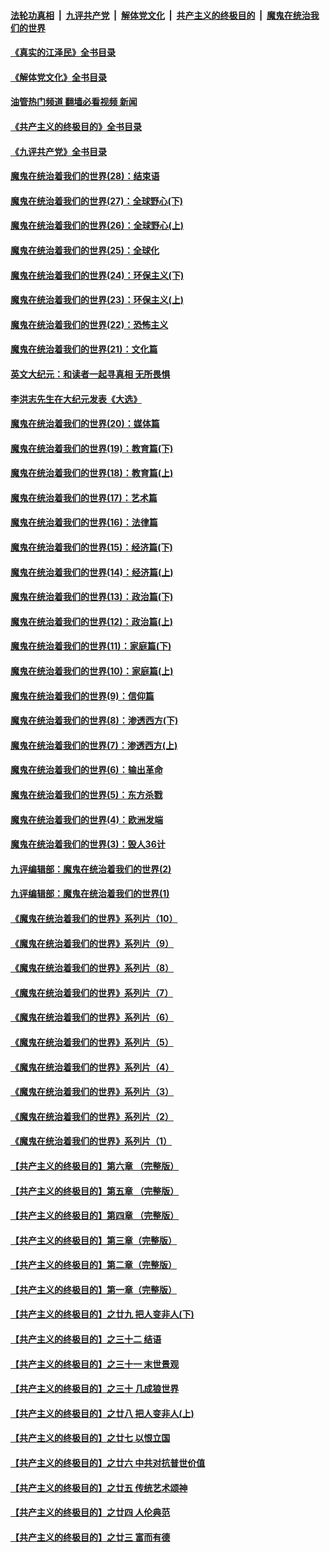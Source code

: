 ####  [法轮功真相](../../../../basic/blob/master/README.md?t=09200101) &nbsp;|&nbsp; [九评共产党](../../../../9ping.md/blob/master/README.md?t=09200101) &nbsp;|&nbsp; [解体党文化](../../../../jtdwh.md/blob/master/README.md?t=09200101)  &nbsp;|&nbsp; [共产主义的终极目的](../../../../gczydzjmd.md/blob/master/README.md?t=09200101) &nbsp;|&nbsp; [魔鬼在统治我们的世界](../../../../mgztzwmdsj.md/blob/master/README.md?t=09200101) 

#### [《真实的江泽民》全书目录](../pages/nsc422/n13721399.md?t=09200101) 

#### [《解体党文化》全书目录](../pages/nsc422/n13721157.md?t=09200101) 

#### [油管热门频道 翻墙必看视频 新闻](http://45.76.130.85:81/youtube.html?09200101)

#### [《共产主义的终极目的》全书目录](../pages/nsc422/n13721048.md?t=09200101) 

#### [《九评共产党》全书目录](../pages/nsc422/n13708085.md?t=09200101) 

#### [魔鬼在统治着我们的世界(28)：结束语](../pages/nsc422/n10936246.md?t=09200101) 

#### [魔鬼在统治着我们的世界(27)：全球野心(下)](../pages/nsc422/n10928319.md?t=09200101) 

#### [魔鬼在统治着我们的世界(26)：全球野心(上)](../pages/nsc422/n10900318.md?t=09200101) 

#### [魔鬼在统治着我们的世界(25)：全球化](../pages/nsc422/n10788205.md?t=09200101) 

#### [魔鬼在统治着我们的世界(24)：环保主义(下)](../pages/nsc422/n10695307.md?t=09200101) 

#### [魔鬼在统治着我们的世界(23)：环保主义(上)](../pages/nsc422/n10688613.md?t=09200101) 

#### [魔鬼在统治着我们的世界(22)：恐怖主义](../pages/nsc422/n10614727.md?t=09200101) 

#### [魔鬼在统治着我们的世界(21)：文化篇](../pages/nsc422/n10597706.md?t=09200101) 

#### [英文大纪元：和读者一起寻真相 无所畏惧](../pages/nsc422/n12542027.md?t=09200101) 

#### [李洪志先生在大纪元发表《大选》](../pages/nsc422/n12534746.md?t=09200101) 

#### [魔鬼在统治着我们的世界(20)：媒体篇](../pages/nsc422/n10586579.md?t=09200101) 

#### [魔鬼在统治着我们的世界(19)：教育篇(下)](../pages/nsc422/n10564808.md?t=09200101) 

#### [魔鬼在统治着我们的世界(18)：教育篇(上)](../pages/nsc422/n10526970.md?t=09200101) 

#### [魔鬼在统治着我们的世界(17)：艺术篇](../pages/nsc422/n10499093.md?t=09200101) 

#### [魔鬼在统治着我们的世界(16)：法律篇](../pages/nsc422/n10485969.md?t=09200101) 

#### [魔鬼在统治着我们的世界(15)：经济篇(下)](../pages/nsc422/n10469975.md?t=09200101) 

#### [魔鬼在统治着我们的世界(14)：经济篇(上)](../pages/nsc422/n10457370.md?t=09200101) 

#### [魔鬼在统治着我们的世界(13)：政治篇(下)](../pages/nsc422/n10448270.md?t=09200101) 

#### [魔鬼在统治着我们的世界(12)：政治篇(上)](../pages/nsc422/n10444576.md?t=09200101) 

#### [魔鬼在统治着我们的世界(11)：家庭篇(下)](../pages/nsc422/n10440961.md?t=09200101) 

#### [魔鬼在统治着我们的世界(10)：家庭篇(上)](../pages/nsc422/n10435448.md?t=09200101) 

#### [魔鬼在统治着我们的世界(9)：信仰篇](../pages/nsc422/n10432159.md?t=09200101) 

#### [魔鬼在统治着我们的世界(8)：渗透西方(下)](../pages/nsc422/n10429603.md?t=09200101) 

#### [魔鬼在统治着我们的世界(7)：渗透西方(上)](../pages/nsc422/n10426013.md?t=09200101) 

#### [魔鬼在统治着我们的世界(6)：输出革命](../pages/nsc422/n10421536.md?t=09200101) 

#### [魔鬼在统治着我们的世界(5)：东方杀戮](../pages/nsc422/n10417707.md?t=09200101) 

#### [魔鬼在统治着我们的世界(4)：欧洲发端](../pages/nsc422/n10414890.md?t=09200101) 

#### [魔鬼在统治着我们的世界(3)：毁人36计](../pages/nsc422/n10411583.md?t=09200101) 

#### [九评编辑部：魔鬼在统治着我们的世界(2)](../pages/nsc422/n10410036.md?t=09200101) 

#### [九评编辑部：魔鬼在统治着我们的世界(1)](../pages/nsc422/n10406825.md?t=09200101) 

#### [《魔鬼在统治着我们的世界》系列片（10）](../pages/nsc422/n12292670.md?t=09200101) 

#### [《魔鬼在统治着我们的世界》系列片（9）](../pages/nsc422/n12290859.md?t=09200101) 

#### [《魔鬼在统治着我们的世界》系列片（8）](../pages/nsc422/n12287445.md?t=09200101) 

#### [《魔鬼在统治着我们的世界》系列片（7）](../pages/nsc422/n12283425.md?t=09200101) 

#### [《魔鬼在统治着我们的世界》系列片（6）](../pages/nsc422/n12282314.md?t=09200101) 

#### [《魔鬼在统治着我们的世界》系列片（5）](../pages/nsc422/n12281419.md?t=09200101) 

#### [《魔鬼在统治着我们的世界》系列片（4）](../pages/nsc422/n12274024.md?t=09200101) 

#### [《魔鬼在统治着我们的世界》系列片（3）](../pages/nsc422/n12271322.md?t=09200101) 

#### [《魔鬼在统治着我们的世界》系列片（2）](../pages/nsc422/n12269049.md?t=09200101) 

#### [《魔鬼在统治着我们的世界》系列片（1）](../pages/nsc422/n12267575.md?t=09200101) 

#### [【共产主义的终极目的】第六章 （完整版）](../pages/nsc422/n11428913.md?t=09200101) 

#### [【共产主义的终极目的】第五章 （完整版）](../pages/nsc422/n11428912.md?t=09200101) 

#### [【共产主义的终极目的】第四章 （完整版）](../pages/nsc422/n11428907.md?t=09200101) 

#### [【共产主义的终极目的】第三章（完整版）](../pages/nsc422/n11428848.md?t=09200101) 

#### [【共产主义的终极目的】第二章（完整版）](../pages/nsc422/n11428831.md?t=09200101) 

#### [【共产主义的终极目的】第一章（完整版）](../pages/nsc422/n11417651.md?t=09200101) 

#### [【共产主义的终极目的】之廿九 把人变非人(下)](../pages/nsc422/n11344140.md?t=09200101) 

#### [【共产主义的终极目的】之三十二 结语](../pages/nsc422/n11360535.md?t=09200101) 

#### [【共产主义的终极目的】之三十一 末世景观](../pages/nsc422/n11351129.md?t=09200101) 

#### [【共产主义的终极目的】之三十 几成狼世界](../pages/nsc422/n11348280.md?t=09200101) 

#### [【共产主义的终极目的】之廿八 把人变非人(上)](../pages/nsc422/n11340492.md?t=09200101) 

#### [【共产主义的终极目的】之廿七 以恨立国](../pages/nsc422/n11336944.md?t=09200101) 

#### [【共产主义的终极目的】之廿六 中共对抗普世价值](../pages/nsc422/n11324785.md?t=09200101) 

#### [【共产主义的终极目的】之廿五 传统艺术颂神](../pages/nsc422/n11296396.md?t=09200101) 

#### [【共产主义的终极目的】之廿四 人伦典范](../pages/nsc422/n11296397.md?t=09200101) 

#### [【共产主义的终极目的】之廿三 富而有德](../pages/nsc422/n11283598.md?t=09200101) 

<img src='http://gfw-breaker.win/goodnews/indexes/nsc422.md' width='0px' height='0px'/>

